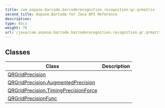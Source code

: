 ```yaml
---
title: com.aspose.barcode.barcoderecognition.recognition.qr.qrmatrix
second_title: Aspose.BarCode for Java API Reference
description: 
type: docs
weight: 76
url: /java/com.aspose.barcode.barcoderecognition.recognition.qr.qrmatrix/
---
```


## Classes

| Class | Description |
| --- | --- |
| [QRGridPrecision](../com.aspose.barcode.barcoderecognition.recognition.qr.qrmatrix/qrgridprecision) |  |
| [QRGridPrecision.AugmentedPrecision](../com.aspose.barcode.barcoderecognition.recognition.qr.qrmatrix/qrgridprecision.augmentedprecision) |  |
| [QRGridPrecision.TimingPrecisionForce](../com.aspose.barcode.barcoderecognition.recognition.qr.qrmatrix/qrgridprecision.timingprecisionforce) |  |
| [QRGridPrecisionFunc](../com.aspose.barcode.barcoderecognition.recognition.qr.qrmatrix/qrgridprecisionfunc) |  |
